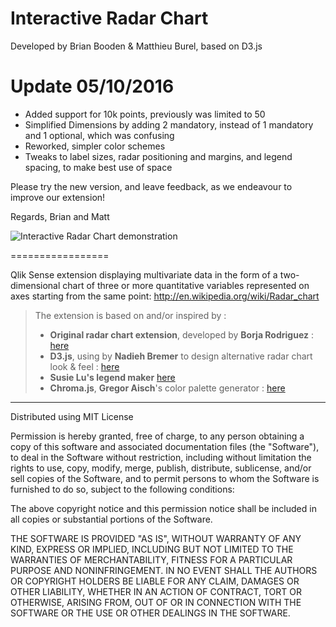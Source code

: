 
Interactive Radar Chart
===================
Developed by Brian Booden & Matthieu Burel, based on D3.js

Update 05/10/2016
=================

- Added support for 10k points, previously was limited to 50
- Simplified Dimensions by adding 2 mandatory, instead of 1 mandatory and 1 optional, which was confusing
- Reworked, simpler color schemes
- Tweaks to label sizes, radar positioning and margins, and legend spacing, to make best use of space

Please try the new version, and leave feedback, as we endeavour to improve our extension!

Regards,
Brian and Matt

![Interactive Radar Chart demonstration](https://raw.githubusercontent.com/brianbooden/D3ImprovedRadarChart/master/ReworkedD3Radar.gif)

=================

Qlik Sense extension displaying multivariate data in the form of a two-dimensional chart of three or more quantitative variables represented on axes starting from the same point: http://en.wikipedia.org/wiki/Radar_chart

> The extension is based on and/or inspired by : 
> 
> - **Original radar chart extension**, developed by **Borja Rodriguez** :  [here](http://bit.ly/QlikSenseRadarChart_by_BrianMunz)
> - **D3.js**, using by **Nadieh Bremer** to design alternative radar chart look & feel :  [here](http://bit.ly/AlternativeRadarChartLookAndFeel_by_NadiehBremer)
> - **Susie Lu's legend maker** [here](http://bit.ly/D3LegendJS_by_SusieLu)
> - **Chroma.js**, **Gregor Aisch**'s color palette generator : [here](http://bit.ly/ChromaJS_by_GregorAisch)

----------

Distributed using MIT License

Permission is hereby granted, free of charge, to any person obtaining a copy
of this software and associated documentation files (the "Software"), to deal
in the Software without restriction, including without limitation the rights
to use, copy, modify, merge, publish, distribute, sublicense, and/or sell
copies of the Software, and to permit persons to whom the Software is
furnished to do so, subject to the following conditions:

The above copyright notice and this permission notice shall be included in all
copies or substantial portions of the Software.

THE SOFTWARE IS PROVIDED "AS IS", WITHOUT WARRANTY OF ANY KIND, EXPRESS OR
IMPLIED, INCLUDING BUT NOT LIMITED TO THE WARRANTIES OF MERCHANTABILITY,
FITNESS FOR A PARTICULAR PURPOSE AND NONINFRINGEMENT. IN NO EVENT SHALL THE
AUTHORS OR COPYRIGHT HOLDERS BE LIABLE FOR ANY CLAIM, DAMAGES OR OTHER
LIABILITY, WHETHER IN AN ACTION OF CONTRACT, TORT OR OTHERWISE, ARISING FROM,
OUT OF OR IN CONNECTION WITH THE SOFTWARE OR THE USE OR OTHER DEALINGS IN THE
SOFTWARE.
